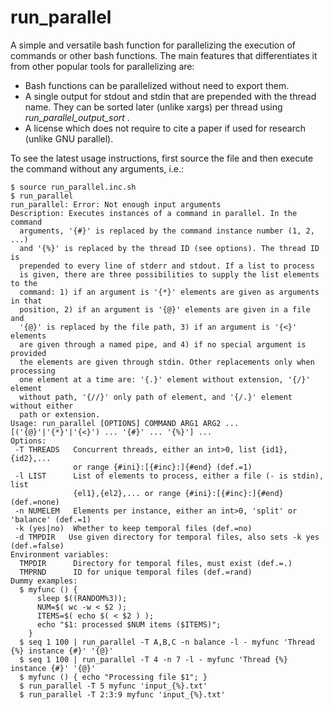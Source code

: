 # run_parallel

A simple and versatile bash function for parallelizing the execution of
commands or other bash functions. The main features that differentiates it
from other popular tools for parallelizing are:
- Bash functions can be parallelized without need to export them.
- A single output for stdout and stdin that are prepended with the thread
  name. They can be sorted later (unlike xargs) per thread using
  _run_parallel_output_sort_ .
- A license which does not require to cite a paper if used for research
  (unlike GNU parallel).

To see the latest usage instructions, first source the file and then execute
the command without any arguments, i.e.:

```
$ source run_parallel.inc.sh
$ run_parallel
run_parallel: Error: Not enough input arguments
Description: Executes instances of a command in parallel. In the command
  arguments, '{#}' is replaced by the command instance number (1, 2, ...)
  and '{%}' is replaced by the thread ID (see options). The thread ID is
  prepended to every line of stderr and stdout. If a list to process
  is given, there are three possibilities to supply the list elements to the
  command: 1) if an argument is '{*}' elements are given as arguments in that
  position, 2) if an argument is '{@}' elements are given in a file and
  '{@}' is replaced by the file path, 3) if an argument is '{<}' elements
  are given through a named pipe, and 4) if no special argument is provided
  the elements are given through stdin. Other replacements only when processing
  one element at a time are: '{.}' element without extension, '{/}' element
  without path, '{//}' only path of element, and '{/.}' element without either
  path or extension.
Usage: run_parallel [OPTIONS] COMMAND ARG1 ARG2 ... [('{@}'|'{*}'|'{<}') ... '{#}' ... '{%}'] ...
Options:
 -T THREADS   Concurrent threads, either an int>0, list {id1},{id2},...
              or range {#ini}:[{#inc}:]{#end} (def.=1)
 -l LIST      List of elements to process, either a file (- is stdin), list
              {el1},{el2},... or range {#ini}:[{#inc}:]{#end} (def.=none)
 -n NUMELEM   Elements per instance, either an int>0, 'split' or 'balance' (def.=1)
 -k (yes|no)  Whether to keep temporal files (def.=no)
 -d TMPDIR   Use given directory for temporal files, also sets -k yes (def.=false)
Environment variables:
  TMPDIR      Directory for temporal files, must exist (def.=.)
  TMPRND      ID for unique temporal files (def.=rand)
Dummy examples:
  $ myfunc () {
      sleep $((RANDOM%3));
      NUM=$( wc -w < $2 );
      ITEMS=$( echo $( < $2 ) );
      echo "$1: processed $NUM items ($ITEMS)";
    }
  $ seq 1 100 | run_parallel -T A,B,C -n balance -l - myfunc 'Thread {%} instance {#}' '{@}'
  $ seq 1 100 | run_parallel -T 4 -n 7 -l - myfunc 'Thread {%} instance {#}' '{@}'
  $ myfunc () { echo "Processing file $1"; }
  $ run_parallel -T 5 myfunc 'input_{%}.txt'
  $ run_parallel -T 2:3:9 myfunc 'input_{%}.txt'
```
